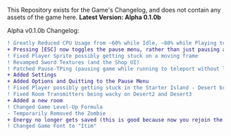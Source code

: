 This Repository exists for the Game's Changelog, and does not contain any assets of the game here.
**Latest Version: Alpha 0.1.0b**

Alpha v0.1.0b Changelog:
```diff
! Greatly Reduced CPU Usage from ~60% while Idle, ~80% while Playing to ~1% while Idle, ~20% while Playing (Intel(R) Core(TM) i5-6200U @ 2.30GHz)
+ Pressing [ESC] now toggles the pause menu, rather than just pausing and not resuming
! Fixed Player Sprite possibly getting stuck on a moving frame
! Revamped Sword Textures (and the Shop UI)
! Patched Pause-TPing (pausing game while running to teleport without losing energy)
+ Added Settings
+ Added Options and Quitting to the Pause Menu
! Fixed Player possibly getting stuck in the Starter Island - Desert bridge (Do NOT enter that bridge from the very left or right.)
! Fixed Room Transmitters being wacky on Desert2 and Desert3
+ Added a new room
! Changed Game Level-Up Formula
- Temporarily Removed the Zombie
+ Energy no longer gets saved (this is good because now you rejoin the game with max energy)
! Changed Game Font to "Itim"
```
